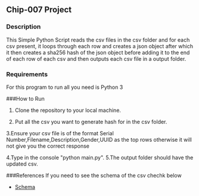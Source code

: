 ## Chip-007 Project

### Description
This Simple Python Script reads the csv files in the csv folder and for each csv present, it loops through each row and creates a json object after which it then creates a sha256 hash of the json object before adding it to the end of each row of each csv and then outputs each csv file in a output folder.

### Requirements 
For this program to run all you need is Python 3

###How to Run
1. Clone the repository to your local machine.

2. Put all the csv you want to generate hash for in the csv folder.

3.Ensure your csv file is of the format Serial Number,Filename,Description,Gender,UUID as the top rows
otherwise it will not give you the correct response

4.Type in the console "python main.py".
5.The output folder should have the updated csv.

###References
If you need to see the schema of the csv chechk below
- [Schema](https://docs.google.com/spreadsheets/d/1b5H3bp_9-YVjTYQNjLeokXJewrcPfgUo_MYvYXtaUno/edit#gid=0)

